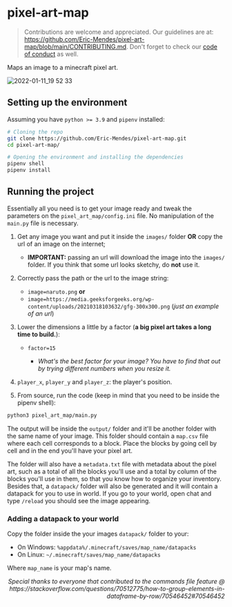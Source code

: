 # pixel-art-map
> Contributions are welcome and appreciated. Our guidelines are at: https://github.com/Eric-Mendes/pixel-art-map/blob/main/CONTRIBUTING.md. Don't forget to check our [code of conduct](https://github.com/Eric-Mendes/pixel-art-map/blob/main/CODE_OF_CONDUCT.md) as well.

Maps an image to a minecraft pixel art.

![2022-01-11_19 52 33](https://user-images.githubusercontent.com/42689328/149034162-83030e39-ac85-40a9-ad23-054c5c348880.png)

## Setting up the environment
Assuming you have `python >= 3.9` and `pipenv` installed:
```bash
# Cloning the repo 
git clone https://github.com/Eric-Mendes/pixel-art-map.git
cd pixel-art-map/

# Opening the environment and installing the dependencies
pipenv shell
pipenv install
```
##  Running the project
Essentially all you need is to get your image ready and tweak the parameters on the `pixel_art_map/config.ini` file. No manipulation of the `main.py` file is necessary.

1. Get any image you want and put it inside the `images/` folder <strong>OR</strong> copy the url of an image on the internet;

    - <strong>IMPORTANT:</strong> passing an url will download the image into the `images/` folder. If you think that some url looks sketchy, do <strong>not</strong> use it.

2. Correctly pass the path or the url to the image string: 

    - `image=naruto.png` <strong>or</strong>
    - `image=https://media.geeksforgeeks.org/wp-content/uploads/20210318103632/gfg-300x300.png` (*just an example of an url*)

3. Lower the dimensions a little by a factor (<strong>a big pixel art takes a long time to build.</strong>):

    - `factor=15`

        - *What's the best factor for your image? You have to find that out by trying different numbers when you resize it.*

4. `player_x`, `player_y` and `player_z`: the player's position.

5. From source, run the code (keep in mind that you need to be inside the pipenv shell):
```bash
python3 pixel_art_map/main.py
```
The output will be inside the `output/` folder and it'll be another folder with the same name of your image. This folder should contain a `map.csv` file where each cell corresponds to a block. Place the blocks by going cell by cell and in the end you'll have your pixel art.

The folder will also have a `metadata.txt` file with metadata about the pixel art, such as a total of all the blocks you'll use and a total by column of the blocks you'll use in them, so that you know how to organize your inventory. Besides that, a `datapack/` folder will also be generated and it will contain a datapack for you to use in world. If you go to your world, open chat and type `/reload` you should see the image appearing.

### Adding a datapack to your world
Copy the folder inside the your images `datapack/` folder to your:
- On Windows: `%appdata%/.minecraft/saves/map_name/datapacks`
- On Linux: `~/.minecraft/saves/map_name/datapacks`

Where `map_name` is your map's name.

<p align="right"><i>Special thanks to everyone that contributed to the commands file feature @ https://stackoverflow.com/questions/70512775/how-to-group-elements-in-dataframe-by-row/70546452#70546452</i></p>
